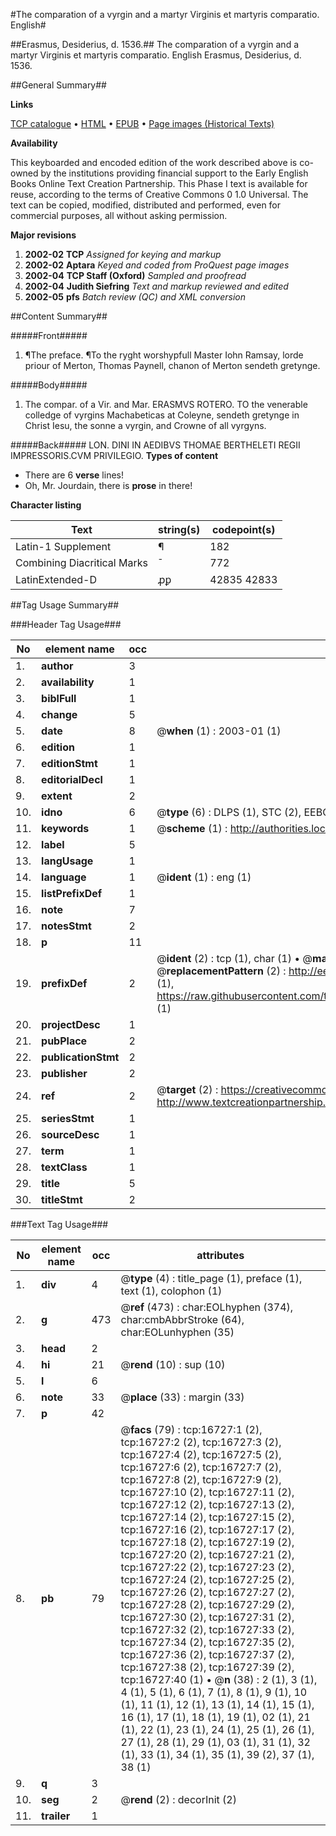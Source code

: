 #The comparation of a vyrgin and a martyr Virginis et martyris comparatio. English#

##Erasmus, Desiderius, d. 1536.##
The comparation of a vyrgin and a martyr
Virginis et martyris comparatio. English
Erasmus, Desiderius, d. 1536.

##General Summary##

**Links**

[TCP catalogue](http://www.ota.ox.ac.uk/tcp/)  • 
[HTML](http://tei.it.ox.ac.uk/tcp/Texts-HTML/free/A00/A00341.html)  • 
[EPUB](http://tei.it.ox.ac.uk/tcp/Texts-EPUB/free/A00/A00341.epub) • 
[Page images (Historical Texts)](https://data.historicaltexts.jisc.ac.uk/view?pubId=eebo-99851453e&pageId=eebo-99851453e-16727-1)

**Availability**

This keyboarded and encoded edition of the
	       work described above is co-owned by the institutions
	       providing financial support to the Early English Books
	       Online Text Creation Partnership. This Phase I text is
	       available for reuse, according to the terms of Creative
	       Commons 0 1.0 Universal. The text can be copied,
	       modified, distributed and performed, even for
	       commercial purposes, all without asking permission.

**Major revisions**

1. __2002-02__ __TCP__ *Assigned for keying and markup*
1. __2002-02__ __Aptara__ *Keyed and coded from ProQuest page images*
1. __2002-04__ __TCP Staff (Oxford)__ *Sampled and proofread*
1. __2002-04__ __Judith Siefring__ *Text and markup reviewed and edited*
1. __2002-05__ __pfs__ *Batch review (QC) and XML conversion*

##Content Summary##

#####Front#####

1. ¶The preface.
¶To the ryght worshypfull Master Iohn
Ramsay, lorde priour of Merton, Thomas
Paynell, chanon of Merton
sendeth gretynge.

#####Body#####

1. The compar. of a Vir. and Mar.
ERASMVS ROTERO. TO
the venerable colledge of vyrgins Machabeticas
at Coleyne, sendeth gretynge
in Christ Iesu, the sonne
a vyrgin, and Crowne
of all vyrgyns.

#####Back#####
LON. DINI IN AEDIBVS
THOMAE BERTHELETI
REGII
IMPRESSORIS.CVM PRIVILEGIO.
**Types of content**

  * There are 6 **verse** lines!
  * Oh, Mr. Jourdain, there is **prose** in there!

**Character listing**


|Text|string(s)|codepoint(s)|
|---|---|---|
|Latin-1 Supplement|¶|182|
|Combining             Diacritical Marks|̄|772|
|LatinExtended-D|ꝓꝑ|42835 42833|

##Tag Usage Summary##

###Header Tag Usage###

|No|element name|occ|attributes|
|---|---|---|---|
|1.|__author__|3||
|2.|__availability__|1||
|3.|__biblFull__|1||
|4.|__change__|5||
|5.|__date__|8| @__when__ (1) : 2003-01 (1)|
|6.|__edition__|1||
|7.|__editionStmt__|1||
|8.|__editorialDecl__|1||
|9.|__extent__|2||
|10.|__idno__|6| @__type__ (6) : DLPS (1), STC (2), EEBO-CITATION (1), PROQUEST (1), VID (1)|
|11.|__keywords__|1| @__scheme__ (1) : http://authorities.loc.gov/ (1)|
|12.|__label__|5||
|13.|__langUsage__|1||
|14.|__language__|1| @__ident__ (1) : eng (1)|
|15.|__listPrefixDef__|1||
|16.|__note__|7||
|17.|__notesStmt__|2||
|18.|__p__|11||
|19.|__prefixDef__|2| @__ident__ (2) : tcp (1), char (1)  •  @__matchPattern__ (2) : ([0-9\-]+):([0-9IVX]+) (1), (.+) (1)  •  @__replacementPattern__ (2) : http://eebo.chadwyck.com/downloadtiff?vid=$1&page=$2 (1), https://raw.githubusercontent.com/textcreationpartnership/Texts/master/tcpchars.xml#$1 (1)|
|20.|__projectDesc__|1||
|21.|__pubPlace__|2||
|22.|__publicationStmt__|2||
|23.|__publisher__|2||
|24.|__ref__|2| @__target__ (2) : https://creativecommons.org/publicdomain/zero/1.0/ (1), http://www.textcreationpartnership.org/docs/. (1)|
|25.|__seriesStmt__|1||
|26.|__sourceDesc__|1||
|27.|__term__|1||
|28.|__textClass__|1||
|29.|__title__|5||
|30.|__titleStmt__|2||


###Text Tag Usage###

|No|element name|occ|attributes|
|---|---|---|---|
|1.|__div__|4| @__type__ (4) : title_page (1), preface (1), text (1), colophon (1)|
|2.|__g__|473| @__ref__ (473) : char:EOLhyphen (374), char:cmbAbbrStroke (64), char:EOLunhyphen (35)|
|3.|__head__|2||
|4.|__hi__|21| @__rend__ (10) : sup (10)|
|5.|__l__|6||
|6.|__note__|33| @__place__ (33) : margin (33)|
|7.|__p__|42||
|8.|__pb__|79| @__facs__ (79) : tcp:16727:1 (2), tcp:16727:2 (2), tcp:16727:3 (2), tcp:16727:4 (2), tcp:16727:5 (2), tcp:16727:6 (2), tcp:16727:7 (2), tcp:16727:8 (2), tcp:16727:9 (2), tcp:16727:10 (2), tcp:16727:11 (2), tcp:16727:12 (2), tcp:16727:13 (2), tcp:16727:14 (2), tcp:16727:15 (2), tcp:16727:16 (2), tcp:16727:17 (2), tcp:16727:18 (2), tcp:16727:19 (2), tcp:16727:20 (2), tcp:16727:21 (2), tcp:16727:22 (2), tcp:16727:23 (2), tcp:16727:24 (2), tcp:16727:25 (2), tcp:16727:26 (2), tcp:16727:27 (2), tcp:16727:28 (2), tcp:16727:29 (2), tcp:16727:30 (2), tcp:16727:31 (2), tcp:16727:32 (2), tcp:16727:33 (2), tcp:16727:34 (2), tcp:16727:35 (2), tcp:16727:36 (2), tcp:16727:37 (2), tcp:16727:38 (2), tcp:16727:39 (2), tcp:16727:40 (1)  •  @__n__ (38) : 2 (1), 3 (1), 4 (1), 5 (1), 6 (1), 7 (1), 8 (1), 9 (1), 10 (1), 11 (1), 12 (1), 13 (1), 14 (1), 15 (1), 16 (1), 17 (1), 18 (1), 19 (1), 02 (1), 21 (1), 22 (1), 23 (1), 24 (1), 25 (1), 26 (1), 27 (1), 28 (1), 29 (1), 03 (1), 31 (1), 32 (1), 33 (1), 34 (1), 35 (1), 39 (2), 37 (1), 38 (1)|
|9.|__q__|3||
|10.|__seg__|2| @__rend__ (2) : decorInit (2)|
|11.|__trailer__|1||
